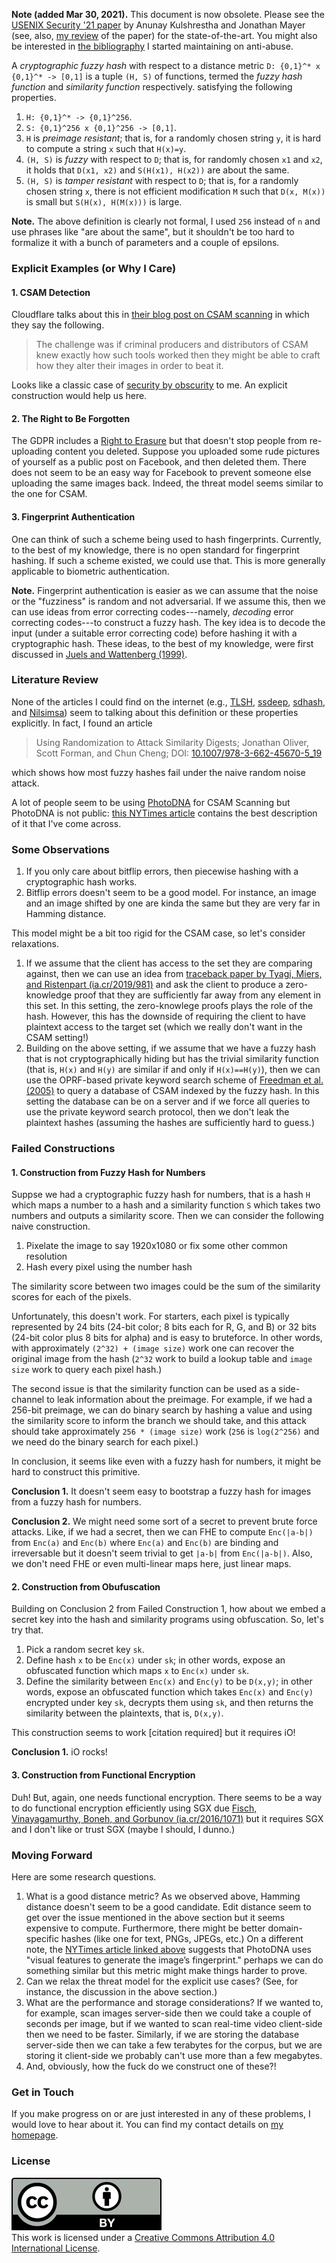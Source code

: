 **Note (added Mar 30, 2021).** This document is now obsolete. Please see the [USENIX Security '21 paper](https://www.usenix.org/conference/usenixsecurity21/presentation/kulshrestha) by Anunay Kulshrestha and Jonathan Mayer (see, also, [my review](https://github.com/sgmenda/paper-notes/blob/main/2021/usenixsecurity21-kulshrestha.md) of the paper) for the state-of-the-art. You might also be interested in [the bibliography](https://snkth.com/aab/) I started maintaining on anti-abuse.

A *cryptographic fuzzy hash* with respect to a distance metric `D: {0,1}^* x
{0,1}^* -> [0,1]` is a tuple `(H, S)` of functions, termed the *fuzzy hash
function* and *similarity function* respectively. satisfying the following
properties.

1. `H: {0,1}^* -> {0,1}^256`.
2. `S: {0,1}^256 x {0,1}^256 -> [0,1]`.
3. `H` is *preimage resistant*; that is, for a randomly chosen string `y`, it
   is hard to compute a string `x` such that `H(x)=y`.
4. `(H, S)` is *fuzzy* with respect to `D`; that is, for randomly chosen `x1`
   and `x2`, it holds that `D(x1, x2)` and `S(H(x1), H(x2))` are about the
   same.
5. `(H, S)` is *tamper resistant* with respect to `D`; that is, for a randomly
   chosen string `x`, there is not efficient modification `M` such that `D(x,
   M(x))` is small but `S(H(x), H(M(x)))` is large.

**Note.** The above definition is clearly not formal, I used `256` instead of
`n` and use phrases like "are about the same", but it shouldn't be too hard to
formalize it with a bunch of parameters and a couple of epsilons.

### Explicit Examples (or Why I Care)

#### 1. CSAM Detection

Cloudflare talks about this in [their blog post on CSAM
scanning](https://blog.cloudflare.com/the-csam-scanning-tool/amp/) in which they
say the following.

> The challenge was if criminal producers and distributors of CSAM knew exactly
> how such tools worked then they might be able to craft how they alter their
> images in order to beat it.

Looks like a classic case of [security by
obscurity](https://en.wikipedia.org/wiki/Security_through_obscurity) to me. An
explicit construction would help us here.

#### 2. The Right to Be Forgotten

The GDPR includes a [Right to Erasure](https://gdpr-info.eu/art-17-gdpr/) but
that doesn't stop people from re-uploading content you deleted. Suppose you
uploaded some rude pictures of yourself as a public post on Facebook, and then
deleted them. There does not seem to be an easy way for Facebook to prevent
someone else uploading the same images back. Indeed, the threat model seems
similar to the one for CSAM.

#### 3. Fingerprint Authentication

One can think of such a scheme being used to hash fingerprints. Currently, to
the best of my knowledge, there is no open standard for fingerprint hashing. If
such a scheme existed, we could use that. This is more generally applicable to
biometric authentication.

**Note.** Fingerprint authentication is easier as we can assume that the noise
or the "fuzziness" is random and not adversarial. If we assume this, then we
can use ideas from error correcting codes---namely, *decoding* error correcting
codes---to construct a fuzzy hash. The key idea is to decode the input (under a
suitable error correcting code) before hashing it with a cryptographic hash.
These ideas, to the best of my knowledge, were first discussed in [Juels and
Wattenberg (1999)](https://dl.acm.org/doi/10.1145/319709.319714).

### Literature Review

None of the articles I could find on the internet (e.g.,
[TLSH](https://github.com/trendmicro/tlsh),
[ssdeep](https://ssdeep-project.github.io/ssdeep/index.html),
[sdhash](https://github.com/sdhash/sdhash), and
[Nilsimsa](https://en.wikipedia.org/wiki/Nilsimsa_Hash)) seem to talking about
this definition or these properties explicitly. In fact, I found an article

> Using Randomization to Attack Similarity Digests; Jonathan Oliver, Scott
> Forman, and Chun Cheng; DOI:
> [10.1007/978-3-662-45670-5_19](https://doi.org/10.1007/978-3-662-45670-5_19)

which shows how most fuzzy hashes fail under the naive random noise attack.

A lot of people seem to be using
[PhotoDNA](https://en.wikipedia.org/wiki/PhotoDNA) for CSAM Scanning but
PhotoDNA is not public: [this NYTimes
article](https://www.nytimes.com/interactive/2019/11/09/us/internet-child-sex-abuse.html)
contains the best description of it that I've come across.

### Some Observations

1. If you only care about bitflip errors, then piecewise hashing with a
   cryptographic hash works.
2. Bitflip errors doesn't seem to be a good model. For instance, an image and an
   image shifted by one are kinda the same but they are very far in Hamming
   distance.

This model might be a bit too rigid for the CSAM case, so let's consider
relaxations.

1. If we assume that the client has access to the set they are comparing
   against, then we can use an idea from [traceback paper by Tyagi, Miers, and
   Ristenpart (ia.cr/2019/981)](https://ia.cr/2019/981) and ask the client to
   produce a zero-knowledge proof that they are sufficiently far away from any
   element in this set. In this setting, the zero-knowlege proofs plays the role
   of the hash. However, this has the downside of requiring the client to have
   plaintext access to the target set (which we really don't want in the CSAM
   setting!)
2. Building on the above setting, if we assume that we have a fuzzy hash that is
   not cryptographically hiding but has the trivial similarity function (that
   is, `H(x)` and `H(y)` are similar if and only if `H(x)==H(y)`), then we can
   use the OPRF-based private keyword search scheme of [Freedman et al.
   (2005)](https://www.iacr.org/archive/tcc2005/3378_304/3378_304.pdf) to query
   a database of CSAM indexed by the fuzzy hash. In this setting the database
   can be on a server and if we force all queries to use the private keyword
   search protocol, then we don't leak the plaintext hashes (assuming the hashes
   are sufficiently hard to guess.)

### Failed Constructions

#### 1. Construction from Fuzzy Hash for Numbers

Suppse we had a cryptographic fuzzy hash for numbers, that is a hash `H` which
maps a number to a hash and a similarity function `S` which takes two numbers
and outputs a similarity score. Then we can consider the following naive
construction.

1. Pixelate the image to say 1920x1080 or fix some other common resolution
2. Hash every pixel using the number hash

The similarity score between two images could be the sum of the similarity
scores for each of the pixels.

Unfortunately, this doesn't work. For starters, each pixel is typically
represented by 24 bits (24-bit color; 8 bits each for R, G, and B) or 32 bits
(24-bit color plus 8 bits for alpha) and is easy to bruteforce. In other words,
with approximately `(2^32) + (image size)` work one can recover the original
image from the hash (`2^32` work to build a lookup table and `image size` work
to query each pixel hash.)

The second issue is that the similarity function can be used as a side-channel
to leak information about the preimage. For example, if we had a 256-bit
preimage, we can do binary search by hashing a value and using the similarity
score to inform the branch we should take, and this attack should take
approximately `256 * (image size)` work (`256` is `log(2^256)` and we need do
the binary search for each pixel.)

In conclusion, it seems like even with a fuzzy hash for numbers, it might be
hard to construct this primitive.

**Conclusion 1.** It doesn't seem easy to bootstrap a fuzzy hash for images from
a fuzzy hash for numbers.

**Conclusion 2.** We might need some sort of a secret to prevent brute force
attacks. Like, if we had a secret, then we can FHE to compute `Enc(|a-b|)` from
`Enc(a)` and `Enc(b)` where `Enc(a)` and `Enc(b)` are binding and irreversable
but it doesn't seem trivial to get `|a-b|` from `Enc(|a-b|)`. Also, we don't
need FHE or even multi-linear maps here, just linear maps.

#### 2. Construction from Obufuscation

Building on Conclusion 2 from Failed Construction 1, how about we embed a secret
key into the hash and similarity programs using obfuscation. So, let's try that.

1. Pick a random secret key `sk`.
2. Define hash `x` to be `Enc(x)` under `sk`; in other words, expose an
   obfuscated function which maps `x` to `Enc(x)` under `sk`.
3. Define the similarity between `Enc(x)` and `Enc(y)` to be `D(x,y)`; in other
   words, expose an obfuscated function which takes `Enc(x)` and `Enc(y)`
   encrypted under key `sk`, decrypts them using `sk`, and then returns the
   similarity between the plaintexts, that is, `D(x,y)`.

This construction seems to work [citation required] but it requires iO!

**Conclusion 1.** iO rocks!

#### 3. Construction from Functional Encryption

Duh! But, again, one needs functional encryption. There seems to be a way to do
functional encryption efficiently using SGX due [Fisch, Vinayagamurthy, Boneh,
and Gorbunov (ia.cr/2016/1071)](https://ia.cr/2016/1071) but it requires SGX and
I don't like or trust SGX (maybe I should, I dunno.)

### Moving Forward

Here are some research questions.

1. What is a good distance metric? As we observed above, Hamming distance
   doesn't seem to be a good candidate. Edit distance seem to get over the issue
   mentioned in the above section but it seems expensive to compute.
   Furthermore, there might be better domain-specific hashes (like one for text,
   PNGs, JPEGs, etc.) On a different note, the [NYTimes article linked
   above](https://www.nytimes.com/interactive/2019/11/09/us/internet-child-sex-abuse.html)
   suggests that PhotoDNA uses "visual features to generate the image’s
   fingerprint." perhaps we can do something similar but this metric might make
   things harder to prove.
2. Can we relax the threat model for the explicit use cases? (See, for instance,
   the discussion in the above section.)
3. What are the performance and storage considerations? If we wanted to, for
   example, scan images server-side then we could take a couple of seconds per
   image, but if we wanted to scan real-time video client-side then we need to
   be faster. Similarly, if we are storing the database server-side then we can
   take a few terabytes for the corpus, but we are storing it client-side we
   probably can't use more than a few megabytes.
4. And, obviously, how the fuck do we construct one of these?!

### Get in Touch

If you make progress on or are just interested in any of these problems, I would
love to hear about it. You can find my contact details on [my
homepage](https://snkth.com).

### License

<a rel="license" href="http://creativecommons.org/licenses/by/4.0/"><img
alt="Creative Commons License" style="border-width:0"
src="assets/by.svg"/></a><br />This work is
licensed under a <a rel="license"
href="http://creativecommons.org/licenses/by/4.0/">Creative Commons Attribution
4.0 International License</a>.
